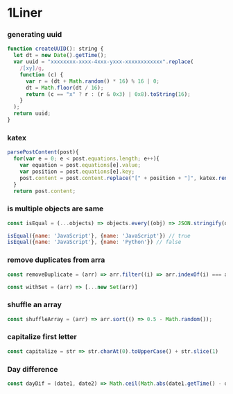 # 1Liner
### generating uuid
```js
function createUUID(): string {
  let dt = new Date().getTime();
  var uuid = "xxxxxxxx-xxxx-4xxx-yxxx-xxxxxxxxxxxx".replace(
    /[xy]/g,
    function (c) {
      var r = (dt + Math.random() * 16) % 16 | 0;
      dt = Math.floor(dt / 16);
      return (c == "x" ? r : (r & 0x3) | 0x8).toString(16);
    }
  );
  return uuid;
}
```
### katex
```js
parsePostContent(post){
  for(var e = 0; e < post.equations.length; e++){
    var equation = post.equations[e].value;
    var position = post.equations[e].key;
    post.content = post.content.replace("[" + position + "]", katex.renderToString(equation));
  }
  return post.content;
```
### is multiple objects are same
```js
const isEqual = (...objects) => objects.every((obj) => JSON.stringify(obj) === JSON.stringify(objects[0]));

isEqual({name: 'JavaScript'}, {name: 'JavaScript'}) // true
isEqual({name: 'JavaScript'}, {name: 'Python'}) // false

```
### remove duplicates from arra
```js
const removeDuplicate = (arr) => arr.filter((i) => arr.indexOf(i) === arr.lastIndexOf(i));

const withSet = (arr) => [...new Set(arr)]
```
### shuffle an array
```js
const shuffleArray = (arr) => arr.sort(() => 0.5 - Math.random());
```
### capitalize first letter
```js
const capitalize = str => str.charAt(0).toUpperCase() + str.slice(1)
``` 
### Day difference
```js
const dayDif = (date1, date2) => Math.ceil(Math.abs(date1.getTime() - date2.getTime()) / 86400000)
```
